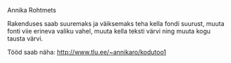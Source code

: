 Annika Rohtmets

Rakenduses saab suuremaks ja väiksemaks teha kella fondi suurust, muuta fonti viie erineva valiku vahel, muuta kella teksti värvi ning muuta kogu tausta värvi.

Tööd saab näha: http://www.tlu.ee/~annikaro/kodutoo1
